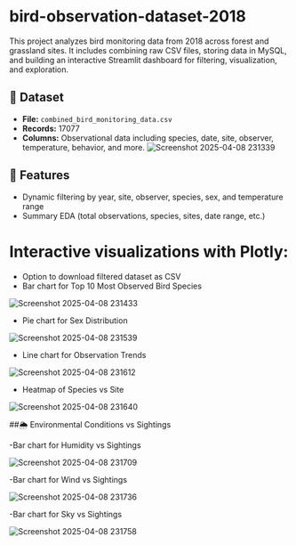 # bird-observation-dataset-2018
This project analyzes bird monitoring data from 2018 across forest and grassland sites. It includes combining raw CSV files, storing data in MySQL, and building an interactive Streamlit dashboard for filtering, visualization, and exploration.
## 📁 Dataset

- **File:** `combined_bird_monitoring_data.csv`
- **Records:** 17077
- **Columns:** Observational data including species, date, site, observer, temperature, behavior, and more.
![Screenshot 2025-04-08 231339](https://github.com/user-attachments/assets/3ff71967-d1d6-464c-9ba4-9d7a010ca68d)
## 🚀 Features

- Dynamic filtering by year, site, observer, species, sex, and temperature range
- Summary EDA (total observations, species, sites, date range, etc.)

# Interactive visualizations with Plotly:
- Option to download filtered dataset as CSV
- Bar chart for Top 10 Most Observed Bird Species

![Screenshot 2025-04-08 231433](https://github.com/user-attachments/assets/c84469e6-b189-40cc-93d6-173340feac8c)

- Pie chart for Sex Distribution
  
![Screenshot 2025-04-08 231539](https://github.com/user-attachments/assets/20d2bfcc-0238-41fa-ae55-c771a6092699)

- Line chart for Observation Trends

![Screenshot 2025-04-08 231612](https://github.com/user-attachments/assets/86832919-8893-48de-8008-2ea13b1ae789)

- Heatmap of Species vs Site
  
![Screenshot 2025-04-08 231640](https://github.com/user-attachments/assets/ea9daa51-820e-44bf-8175-895704de297d)

##🌦️ Environmental Conditions vs Sightings

-Bar chart for Humidity vs Sightings

![Screenshot 2025-04-08 231709](https://github.com/user-attachments/assets/ddbc9bef-e741-486e-9a47-ab719116f43f)

-Bar chart for Wind vs Sightings

![Screenshot 2025-04-08 231736](https://github.com/user-attachments/assets/783b1689-6568-4b13-a755-9ee725f7e6b6)

-Bar chart for Sky vs Sightings

![Screenshot 2025-04-08 231758](https://github.com/user-attachments/assets/fe066698-fa3a-42cc-96d5-a0843319f420)








